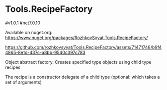 # Tools.RecipeFactory
#v1.0.1 #net7.0.10

Available on nuget.org: https://www.nuget.org/packages/RozhkovSvyat.Tools.RecipeFactory/

https://github.com/rozhkovsvyat/Tools.RecipeFactory/assets/71471748/b9f44865-8e1d-437c-a8bb-9540c397c783

Object abstract factory. Creates specified type objects using child type recipes
 
The recipe is a constructor delegate of a child type (optional: which takes a set of arguments)
